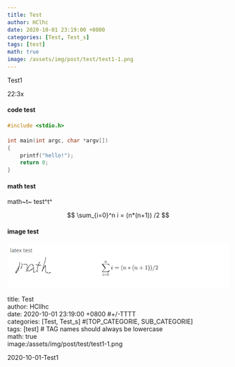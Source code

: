 ```yaml
---
title: Test
author: HClhc
date: 2020-10-01 23:19:00 +0800
categories: [Test, Test_s]
tags: [test]
math: true
image: /assets/img/post/test/test1-1.png
---
```


Test1

22:3x

#### code test

```c
#include <stdio.h>

int main(int argc, char *argv[])
{
    printf("hello!");
    return 0;
}
```



#### math test

math~t~  test^t^ 


$$
\sum_{i=0}^n i = (n*(n+1)) /2
$$


#### image test

![test1-1](../assets/img/post/test/test1-1.png)





title: Test  
author: HCllhc  
date: 2020-10-01 23:19:00 +0800     #+/-TTTT  
categories: [Test, Test_s]	#[TOP_CATEGORIE, SUB_CATEGORIE]  
tags: [test]     # TAG names should always be lowercase  
math: true  
image:/assets/img/post/test/test1-1.png  



2020-10-01-Test1

